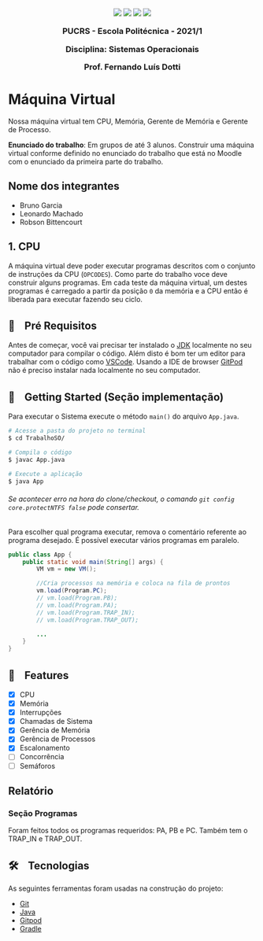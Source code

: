 

<h3 align="center">
  <img src="https://img.shields.io/badge/platform-windows%20%7C%20linux%20%7C%20macos-blue" />
  <img src="https://img.shields.io/badge/java-%3E%3D13.0.0-blue" />
  <img src="https://img.shields.io/badge/gradle-6.1.1-blue" />
  <a href="https://gitpod.io/#https://github.com/Csvop/TrabalhoSO/">
    <img src="https://img.shields.io/badge/Gitpod-ready--to--code-blue?logo=gitpod" />
  </a>
  <p></p>
  <p align="center">PUCRS - Escola Politécnica - 2021/1</p>
  <p align="center">Disciplina: Sistemas Operacionais</p>
  <p align="center">Prof. Fernando Luís Dotti</p>
</h3>

# Máquina Virtual

Nossa máquina virtual tem CPU, Memória, Gerente de Memória e Gerente de Processo.

**Enunciado do trabalho**: Em grupos de até 3 alunos. Construir uma máquina virtual conforme definido no enunciado do trabalho que está no Moodle com o enunciado da primeira parte do trabalho.

## Nome dos integrantes

- Bruno Garcia
- Leonardo Machado
- Robson Bittencourt


## 1. CPU 

 A máquina virtual deve poder executar programas descritos com o conjunto de instruções da CPU (```OPCODES```). 
 Como parte do trabalho voce deve construir alguns programas. 
 Em cada teste da máquina virtual, um destes programas é carregado a partir da posição ```0``` da memória e a CPU então é liberada para executar fazendo seu ciclo.


## 🔦ㅤPré Requisitos

Antes de começar, você vai precisar ter instalado o [JDK](https://www.oracle.com/br/java/technologies/javase/javase-jdk8-downloads.html) localmente no seu computador para compilar o código. 
Além disto é bom ter um editor para trabalhar com o código como [VSCode](https://code.visualstudio.com/).
Usando a IDE de browser [GitPod](https://gitpod.io/) não é preciso instalar nada localmente no seu computador.

## 🏃ㅤGetting Started (Seção implementação)

Para executar o Sistema execute o método `main()` do arquivo `App.java`.

```bash
# Acesse a pasta do projeto no terminal
$ cd TrabalhoSO/

# Compila o código
$ javac App.java

# Execute a aplicação
$ java App
```

###### Se acontecer erro na hora do clone/checkout, o comando `git config core.protectNTFS false` pode consertar.

Para escolher qual programa executar, remova o comentário referente ao programa desejado.
É possível executar vários programas em paralelo.

```java
public class App {
    public static void main(String[] args) {
		VM vm = new VM();

		//Cria processos na memória e coloca na fila de prontos
		vm.load(Program.PC);
		// vm.load(Program.PB);
		// vm.load(Program.PA);
		// vm.load(Program.TRAP_IN);
		// vm.load(Program.TRAP_OUT);

        ...
    }
}
```

## 🚀ㅤFeatures

- [x] CPU
- [x] Memória
- [x] Interrupções
- [x] Chamadas de Sistema
- [x] Gerência de Memória
- [x] Gerência de Processos
- [x] Escalonamento
- [ ] Concorrência
- [ ] Semáforos

## Relatório

### Seção Programas

Foram feitos todos os programas requeridos: PA, PB e PC. Também tem o TRAP_IN e TRAP_OUT.

## 🛠ㅤTecnologias

As seguintes ferramentas foram usadas na construção do projeto:

- [Git](https://git-scm.com/)
- [Java](https://www.java.com/)
- [Gitpod](https://gitpod.io/)
- [Gradle](https://gradle.org/install/)
